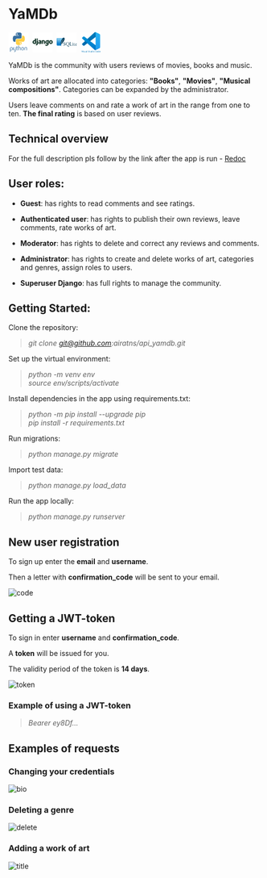 # YaMDb

<img src="https://github.com/devicons/devicon/blob/master/icons/python/python-original-wordmark.svg" title="HTML5" alt="HTML" width="40" height="40"/>&nbsp;
<img src="https://github.com/devicons/devicon/blob/master/icons/django/django-plain-wordmark.svg" title="HTML5" alt="HTML" width="40" height="40"/>&nbsp;
<img src="https://github.com/devicons/devicon/blob/master/icons/sqlite/sqlite-original-wordmark.svg" title="HTML5" alt="HTML" width="40" height="40"/>&nbsp;
<img src="https://github.com/devicons/devicon/blob/master/icons/vscode/vscode-original-wordmark.svg" title="HTML5" alt="HTML" width="40" height="40"/>&nbsp;

YaMDb is the community with users reviews of movies, books and music.

Works of art are allocated into categories: **"Books"**, **"Movies"**, **"Musical compositions"**. Categories can be expanded by the administrator.

Users leave comments on and rate a work of art in the range from one to ten. **The final rating** is based on user reviews.

## **Technical overview**

For the full description pls follow by the link after the app is run - <a href="http://127.0.0.1:8000/redoc" target="_blank">Redoc</a>

## **User roles:**

* **Guest**: has rights to read comments and see ratings.

* **Authenticated user**: has rights to publish their own reviews, leave comments, rate works of art.

* **Moderator**: has rights to delete and correct any reviews and comments.

* **Administrator**: has rights to create and delete works of art, categories and genres, assign roles to users.

* **Superuser Django**: has full rights to manage the community.

## **Getting Started:**

Clone the repository:

>*git clone git@github.com:airatns/api_yamdb.git*

Set up the virtual environment:

>*python -m venv env* \
>*source env/scripts/activate*

Install dependencies in the app using requirements.txt:

>*python -m pip install --upgrade pip* \
>*pip install -r requirements.txt*

Run migrations:

>*python manage.py migrate*

Import test data:

>*python manage.py load_data*

Run the app locally:

>*python manage.py runserver*

## **New user registration**
To sign up enter the **email** and **username**.

Then a letter with **confirmation_code** will be sent to your email.

![code](https://user-images.githubusercontent.com/96816183/182865245-3efea538-0ec7-4d16-b8cc-a2a16c1edff4.png)

## **Getting a JWT-token**
To sign in enter **username** and **confirmation_code**.

A **token** will be issued for you.

The validity period of the token is **14 days**.

![token](https://user-images.githubusercontent.com/96816183/182865510-7f50333d-cf47-40d5-926d-5bcecbb2081d.png)

### **Example of using a JWT-token**

>*Bearer ey8Df...*


## **Examples of requests**

### **Changing your credentials**

![bio](https://user-images.githubusercontent.com/96816183/182865718-c9ba2d37-d00f-4a6f-8ecd-eb06a9376adc.png)

### **Deleting a genre**

![delete](https://user-images.githubusercontent.com/96816183/182865799-c96ff4d1-be79-4d89-ac7f-2f440c695f8b.png)

### **Adding a work of art**

![title](https://user-images.githubusercontent.com/96816183/182866123-b80f1a88-dbd5-497b-bb0d-4248252db3d9.png)
